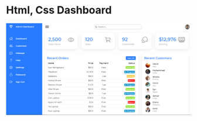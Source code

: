 # Html, Css Dashboard
![Иллюстрация к проекту](https://github.com/SergeyMaliuta/Html-Css-Dashboard/blob/main/screenshot.PNG)


